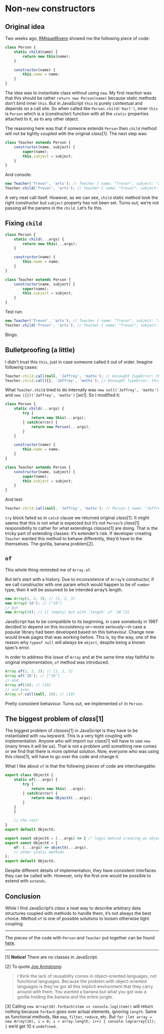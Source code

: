 # Non-`new` constructors

## Original idea

Two weeks ago, [RMiguelRivero](https://github.com/RMiguelRivero) showed me the following piece of code:

```javascript
class Person {
    static child(name) {
        return new this(name);
    }

    constructor(name) {
        this.name = name;
    }
}
```

The idea was to instantiate class without using `new`. My first reaction was that this should be rather `return new Person(name)` because static methods don’t bind inner `this`. But in JavaScript `this` is purely contextual and depends on a call site. So when called like `Person.child('Karl')`, inner `this` is `Person` which is a (constructor) function with all the `static` properties attached to it, as to any other object.

The reasoning here was that if someone extends `Person` then `child` method will not be tightly coupled with the original _class_[1]. The next step was:

```javascript
class Teacher extends Person {
    constructor(name, subject) {
        super(name);
        this.subject = subject;
    }
}
```

And console:

```javascript
new Teacher('Trevor', 'arts'); // Teacher { name: "Trevor", subject: "arts" }
Teacher.child('Trevor', 'arts'); // Teacher { name: "Trevor", subject: undefined }
```

A very neat call itself. However, as we can see, `child` static method took the right constructor but `subject` property has not been set. Turns out, we’re not passing all the params in the `child`. Let’s fix this.

## Fixing `child`

```javascript
class Person {
    static child(...args) {
        return new this(...args);
    }

    constructor(name) {
        this.name = name;
    }
}

class Teacher extends Person {
    constructor(name, subject) {
        super(name);
        this.subject = subject;
    }
}
```

Test run:

```javascript
new Teacher('Trevor', 'arts'); // Teacher { name: "Trevor", subject: "arts" }
Teacher.child('Trevor', 'arts'); // Teacher { name: "Trevor", subject: "arts" }
```

Bingo.

## Bulletproofing (a little)

I didn’t trust this `this`, just in case someone called it out of order. Imagine following cases:

```javascript
Teacher.child.call(null, 'Jeffrey', 'maths'); // Uncaught TypeError: this is not a constructor
Teacher.child.call({}, 'Jeffrey', 'maths'); // Uncaught TypeError: this is not a constructor
```

What `Teacher.child` tried to do internally was `new null('Jeffrey', 'maths')` and `new ({})('Jeffrey', 'maths')` [_sic!_]. So I modified it:

```javascript
class Person {
    static child(...args) {
        try {
            return new this(...args);
        } catch(error) {
            return new Person(...args);
        }
    }

    constructor(name) {
        this.name = name;
    }
}

class Teacher extends Person {
    constructor(name, subject) {
        super(name);
        this.subject = subject;
    }
}
```

And test:

```javascript
Teacher.child.call(null, 'Jeffrey', 'maths'); // Person { name: "Jeffrey" }
```

`try` block failed so in `catch` clause we returned original _class_[1]. It might seems that this is not what is expected but it’s not `Person`’s _class_[1] responsibility to cather for what extendings _classes_[1] are doing. That is the tricky part of extending classes: it’s extender’s risk. If developer creating `Teacher` wanted this method to behave differently, they’d have to the themselves. The gorilla, banana problem[2].

## `of`

This whole thing reminded me of `Array.of`.

But let’s start with a history. Due to inconsistence of `Array`’s constructor, if we call constructor with one param which would happen to be of `number` type, then it will be assumed to be intended array’s length.

```javascript
new Array(1, 2, 3); // [1, 2, 3]
new Array('10'); // ["10"]
// but
new Array(10); // [] (empty) but with `length` of `10`[3]
```

JavaScript has to be compatibile to its beginning, in case somebody in 1997 decided to depend on this incosistency or—more seriously—in case a popular library had been developed based on this behaviour. Change now would break pages that was working before. This is, by the way, one of the reason why `typeof null` will always be `object`, despite being a known spec’s error.

In order to address this issue of `Array` and at the same time stay faithful to original implementation, `of` method was introduced.

```javascript
Array.of(1, 2, 3); // [1, 2, 3]
Array.of('10'); // ["10"]
// and
Array.of(10); // [10]
// and even
Array.of.call(null, 10); // [10]
```

Pretty consistent behaviour. Turns out, we implemented `of` in `Person`.

## The biggest problem of _class_[1]

The biggest problem of _classes_[1] in JavaScript is they have to be instantiated with `new` keyword. This is a very tight coupling with implementation. Anyone who will import our _class_[1] will have to use `new` (many times it will be us). That is not a problem until something new comes or we find that there is more optimal solution. Now, everyone who was using this _class_[1], will have to go over the code and change it.

What I like about `of` is that the following pieces of code are interchangable:

```javascript
export class ObjectX {
    static of(...args) {
        try {
            return new this(...args);
        } catch(error) {
            return new ObjectX(...args);
        }
    }
    }

    // the rest
}
export default ObjectX;
```

```javascript
export const objectX = (...args) => { /* logic behind creating an object */ };
export const ObjectX = {
    of: (...args) => objectX(...args),
    // other static methods
};
export default ObjectX;
```

Despite different details of implementation, they have consistent interfaces they can be called with. However, only the first one would be possible to extend with `extends`.

## Conclusion

While I find JavaScript’s _class_ a neat way to describe arbitrary data structures coupled with methods to handle them, it’s not always the best choice. Method `of` is one of possible solutions to loosen otherwise tight coupling.

---

The pieces of the code with `Person` and `Teacher` put together can be found [here](../snippets/non-new-constructors-code.js).

---

[1] **Notice!** There are no classes in JavaScript.

[2] To quote [Joe Armstrong](https://twitter.com/joeerl):

>I think the lack of reusability comes in object-oriented languages, not functional languages. Because the problem with object-oriented languages is they’ve got all this implicit environment that they carry around with them. You wanted a banana but what you got was a gorilla holding the banana and the entire jungle.

[3] Calling `new Array(10).forEach(item => console.log(item))` will return nothing because `forEach` goes over actual elements, ignoring `length`. Same as functional methods, like `map`, `filter`, `reduce`, etc. But `for (let array = new Array(10), i = 0; i < array.length; i++) { console.log(array[1]); }` we’d get 10 x `undefined`.
